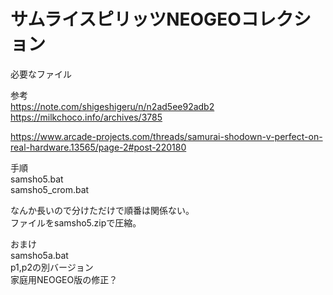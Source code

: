# サムライスピリッツNEOGEOコレクション

必要なファイル  

参考  
https://note.com/shigeshigeru/n/n2ad5ee92adb2  
https://milkchoco.info/archives/3785  

https://www.arcade-projects.com/threads/samurai-shodown-v-perfect-on-real-hardware.13565/page-2#post-220180  

手順  
samsho5.bat  
samsho5_crom.bat  

なんか長いので分けただけで順番は関係ない。  
ファイルをsamsho5.zipで圧縮。

おまけ  
samsho5a.bat  
p1,p2の別バージョン  
家庭用NEOGEO版の修正？

